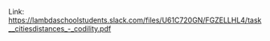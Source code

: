 Link: https://lambdaschoolstudents.slack.com/files/U61C720GN/FGZELLHL4/task__citiesdistances_-_codility.pdf